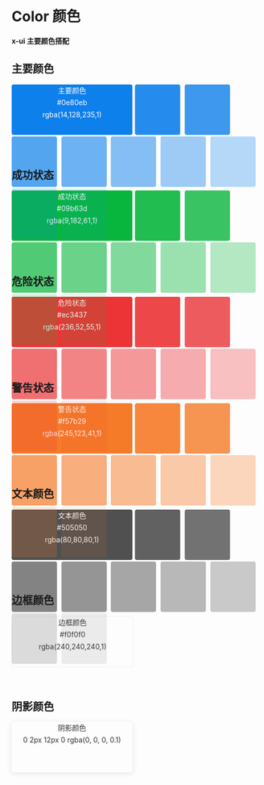 # Color 颜色

#### x-ui 主要颜色搭配

## 主要颜色

<div class="color-itembox">
  <li style="background:#0e80eb">
    <span class="title">主要颜色</span>
    <span class="color">#0e80eb</span>
    <span>rgba(14,128,235,1)</span>
  </li>
  <span class="outherColor" style="background:rgba(14,128,235,.9)"></span>
  <span class="outherColor" style="background:rgba(14,128,235,.8)"></span>
  <span class="outherColor" style="background:rgba(14,128,235,.7)"></span>
  <span class="outherColor" style="background:rgba(14,128,235,.6)"></span>
  <span class="outherColor" style="background:rgba(14,128,235,.5)"></span>
  <span class="outherColor" style="background:rgba(14,128,235,.4)"></span>
  <span class="outherColor" style="background:rgba(14,128,235,.3)"></span>
  <span class="outherColor" style="background:rgba(14,128,235,.2)"></span>
  <span class="outherColor" style="background:rgba(14,128,235,.1)"></span>
</div>
<br/>
<br/>

## 成功状态

<div class="color-itembox">
  <li style="background:#09b63d">
    <span class="title">成功状态</span>
    <span class="color">#09b63d</span>
    <span>rgba(9,182,61,1)</span>
  </li>
  <span class="outherColor" style="background:rgba(9,182,61,.9)"></span>
  <span class="outherColor" style="background:rgba(9,182,61,.8)"></span>
  <span class="outherColor" style="background:rgba(9,182,61,.7)"></span>
  <span class="outherColor" style="background:rgba(9,182,61,.6)"></span>
  <span class="outherColor" style="background:rgba(9,182,61,.5)"></span>
  <span class="outherColor" style="background:rgba(9,182,61,.4)"></span>
  <span class="outherColor" style="background:rgba(9,182,61,.3)"></span>
  <span class="outherColor" style="background:rgba(9,182,61,.2)"></span>
  <span class="outherColor" style="background:rgba(9,182,61,.1)"></span>
</div>
<br/>
<br/>

## 危险状态

<div class="color-itembox">
  <li style="background:#ec3437">
    <span class="title">危险状态</span>
    <span class="color">#ec3437</span>
    <span>rgba(236,52,55,1)</span>
  </li>
  <span class="outherColor" style="background:rgba(236,52,55,.9)"></span>
  <span class="outherColor" style="background:rgba(236,52,55,.8)"></span>
  <span class="outherColor" style="background:rgba(236,52,55,.7)"></span>
  <span class="outherColor" style="background:rgba(236,52,55,.6)"></span>
  <span class="outherColor" style="background:rgba(236,52,55,.5)"></span>
  <span class="outherColor" style="background:rgba(236,52,55,.4)"></span>
  <span class="outherColor" style="background:rgba(236,52,55,.3)"></span>
  <span class="outherColor" style="background:rgba(236,52,55,.2)"></span>
  <span class="outherColor" style="background:rgba(236,52,55,.1)"></span>
</div>
<br/>
<br/>

## 警告状态

<div class="color-itembox">
  <li style="background:#f57b29">
    <span class="title">警告状态</span>
    <span class="color">#f57b29</span>
    <span>rgba(245,123,41,1)</span>
  </li>
  <span class="outherColor" style="background:rgba(245,123,41,.9)"></span>
  <span class="outherColor" style="background:rgba(245,123,41,.8)"></span>
  <span class="outherColor" style="background:rgba(245,123,41,.7)"></span>
  <span class="outherColor" style="background:rgba(245,123,41,.6)"></span>
  <span class="outherColor" style="background:rgba(245,123,41,.5)"></span>
  <span class="outherColor" style="background:rgba(245,123,41,.4)"></span>
  <span class="outherColor" style="background:rgba(245,123,41,.3)"></span>
  <span class="outherColor" style="background:rgba(245,123,41,.2)"></span>
  <span class="outherColor" style="background:rgba(245,123,41,.1)"></span>
</div>
<br/>
<br/>

## 文本颜色

<div class="color-itembox">
  <li style="background:#505050">
    <span class="title">文本颜色</span>
    <span class="color">#505050</span>
    <span>rgba(80,80,80,1)</span>
  </li>
  <span class="outherColor" style="background:rgba(80,80,80,.9)"></span>
  <span class="outherColor" style="background:rgba(80,80,80,.8)"></span>
  <span class="outherColor" style="background:rgba(80,80,80,.7)"></span>
  <span class="outherColor" style="background:rgba(80,80,80,.6)"></span>
  <span class="outherColor" style="background:rgba(80,80,80,.5)"></span>
  <span class="outherColor" style="background:rgba(80,80,80,.4)"></span>
  <span class="outherColor" style="background:rgba(80,80,80,.3)"></span>
  <span class="outherColor" style="background:rgba(80,80,80,.2)"></span>
  <span class="outherColor" style="background:rgba(80,80,80,.1)"></span>
</div>
<br/>
<br/>

## 边框颜色

<div class="color-itembox">
  <li style="border:1px solid #f0f0f0;color:#333">
    <span class="title">边框颜色</span>
    <span class="color">#f0f0f0</span>
    <span>rgba(240,240,240,1)</span>
  </li>
</div>
<br/>
<br/>

## 阴影颜色

<div class="color-itembox">
  <li style="box-shadow: 0 2px 12px 0 rgba(0, 0, 0, 0.1);;color:#333">
    <span class="title">阴影颜色</span>
    <span class="color">0 2px 12px 0 rgba(0, 0, 0, 0.1)</span>
  </li>
</div>
<div style="margin-bottom:50px"></div>

<style>
    .color-itembox{
        width: 100%;
        height: 100px;
    }
    .color-itembox li{
        list-style: none;
        width: 240px;
        height: 100%;
        left: none;
        float: left;
        margin-right: 0.5vw;
        border-radius: 4px;
        color: #fff;
        text-align: center;
    }
    .color-itembox li span{
        width: 100%;
        display: inline-block;
        line-height: 24px;
        font-size: 14px;
    }
    .color-itembox span.outherColor{
        width: 90px;
        height: 100%;
        display: inline-block;
        margin-right: 0.5vw;
        border-radius: 4px;
        text-align: center;
        line-height: 100px;
        color: #fff;
        font-size: 14px;
    }
        
</style>